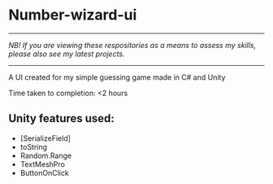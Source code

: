 # Number-wizard-ui

_________________________

*NB! If you are viewing these respositories as a means to assess my skills, please also see my latest projects.*

_________________________

A UI created for my simple guessing game made in C# and Unity

Time taken to completion: <2 hours

## Unity features used:

* [SerializeField]
* toString
* Random.Range
* TextMeshPro
* ButtonOnClick
